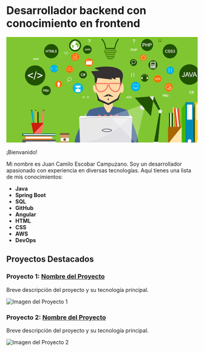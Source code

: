 # Desarrollador backend con conocimiento en frontend

![Imagen de perfil](java.jpg)

¡Bienvanido!

Mi nombre es Juan Camilo Escobar Campuzano. Soy un desarrollador apasionado con experiencia en diversas tecnologías. Aquí tienes una lista de mis conocimientos:

- **Java**
- **Spring Boot**
- **SQL**
- **GitHub**
- **Angular**
- **HTML**
- **CSS**
- **AWS**
- **DevOps**

## Proyectos Destacados

### Proyecto 1: [Nombre del Proyecto](enlace_al_proyecto)
Breve descripción del proyecto y su tecnología principal.

![Imagen del Proyecto 1](url_de_la_imagen_proyecto1.jpg)

### Proyecto 2: [Nombre del Proyecto](enlace_al_proyecto)
Breve descripción del proyecto y su tecnología principal.

![Imagen del Proyecto 2](url_de_la_imagen_proyecto2.jpg)
   
